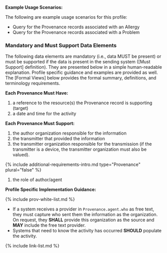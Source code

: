 
**Example Usage Scenarios:**

The following are example usage scenarios for this profile:

-   Query for the Provenance records associated with an Allergy
-   Query for the Provenance records associated with a Problem


### Mandatory and Must Support Data Elements

The following data elements are mandatory (i.e., data MUST be present) or must be supported if the data is present in the sending system ([Must Support] definition). They are presented below in a simple human-readable explanation. Profile specific guidance and examples are provided as well. The [Formal Views] below provides the formal summary, definitions, and terminology requirements.


**Each Provenance Must Have:**

1. a reference to the resource(s) the Provenance record is supporting (target)
1. a date and time for the activity


**Each Provenance Must Support:**

1. the author organization responsible for the information
1. the transmitter that provided the information
1. the transmitter organization responsible for the transmission (if the transmitter is a device, the transmitter organization must also be valued).

<div class="bg-success" markdown="1">

{% include additional-requirements-intro.md type="Provenance" plural="false" %}

1. the role of author/agent
</div><!-- new-content -->

**Profile Specific Implementation Guidance:**



{% include prov-white-list.md %}



*  If a system receives a provider in `Provenance.agent.who` as free text, they must capture who sent them the information as the organization. On request, they  **SHALL** provide this organization as the source and **MAY** include the free text provider.
* Systems that need to know the activity has occurred **SHOULD** populate the activity.

{% include link-list.md %}
